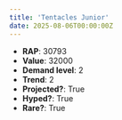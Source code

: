 ```yaml
---
title: 'Tentacles Junior'
date: 2025-08-06T00:00:00Z
---
```

- **RAP**: 30793
- **Value**: 32000
- **Demand level**: 2
- **Trend**: 2
- **Projected?**: True
- **Hyped?**: True
- **Rare?**: True
